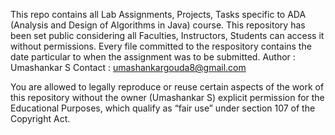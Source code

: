 This repo contains all Lab Assignments, Projects, Tasks specific to ADA (Analysis and Design of Algorithms in Java) course.
This repository has been set public considering all Faculties, Instructors, Students can access it without permissions.
Every file committed to the respository contains the date particular to when the assignment was to be submitted.
Author : Umashankar S
Contact : umashankargouda8@gmail.com

You are allowed to legally reproduce or reuse certain aspects of the work of this repository without the owner (Umashankar S) explicit permission for the Educational Purposes, 
which qualify as “fair use” under section 107 of the Copyright Act.
